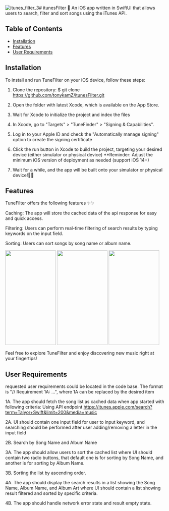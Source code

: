 ![itunes_filter_3](https://github.com/tonykamZ/itunesFilter/assets/67361009/347b6bf0-060c-4446-bb63-7f853236be97)# itunesFilter 🎵
An iOS app written in SwiftUI that allows users to search, filter and sort songs using the iTunes API.
## Table of Contents

- [Installation](#installation)
- [Features](#features)
- [User Requirements](#user-requirements)

## Installation

To install and run TuneFilter on your iOS device, follow these steps:

1. Clone the repository:
$ git clone https://github.com/tonykamZ/itunesFilter.git

2. Open the folder with latest Xcode, which is available on the App Store.

3. Wait for Xcode to initialize the project and index the files

4. In Xcode, go to "Targets" > "TuneFinder" > "Signing & Capabilities".

5. Log in to your Apple ID and check the "Automatically manage signing" option to create the signing certificate

6. Click the run button in Xcode to build the project, targeting your desired device (either simulator or physical device)
   **Reminder: Adjust the minimum iOS version of deployment as needed (support iOS 14+)

7. Wait for a while, and the app will be built onto your simulator or physical device!🎉🎉

## Features

TuneFilter offers the following features ✨✨

Caching: The app will store the cached data of the api response for easy and quick access.

Filtering: Users can perform real-time filtering of search results by typing keywords on the input field.

Sorting: Users can sort songs by song name or album name.

<img src="https://github.com/tonykamZ/itunesFilter/assets/67361009/107ea612-fb37-45f6-9754-4bec4522decd" width="160" height="300">
<img src="https://github.com/tonykamZ/itunesFilter/assets/67361009/e8e02239-09c3-4d1d-a863-e23800329647" width="160" height="300">
<img src="https://github.com/tonykamZ/itunesFilter/assets/67361009/a91ac244-32b8-40fe-9412-21102ef7216f" width="160" height="300">

Feel free to explore TuneFilter and enjoy discovering new music right at your fingertips!

## User Requirements

requested user requirements could be located in the code base. The format is "// Requirement 1A: ...", where 1A can be replaced by the desired item

1A. The app should fetch the song list as cached data when app started with following criteria:
    Using API endpoint https://itunes.apple.com/search?term=Talyor+Swift&limit=200&media=music

2A. UI should contain one input field for user to input keyword, and searching should be performed after user adding/removing a letter in the input field

2B. Search by Song Name and Album Name

3A. The app should allow users to sort the cached list where UI should contain two radio buttons, that default one is for sorting by Song Name, and another is for sorting by Album Name.

3B. Sorting the list by ascending order.

4A. The app should display the search results in a list showing the Song Name, Album Name, and Album Art where UI should contain a list showing result filtered and sorted by specific criteria.

4B. The app should handle network error state and result empty state.





